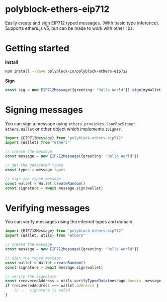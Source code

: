 # polyblock-ethers-eip712

Easily create and sign EIP712 typed messages. (With basic type inference). Supports ethers.js v5, but can be
made to work with other libs.

# Getting started 

**Install**
```bash
npm install --save polyblock-io/polyblock-ethers-eip712
```

**Sign**
```typescript
const sig = new EIP712Message({greeting: "Hello World"}).sign(myWallet)
```

# Signing messages

You can sign a message using `ethers.providers.JsonRpcSigner`, `ethers.Wallet` or other object which
implements `ISigner`. 

```typescript
import {EIP712Message} from "polyblock-ethers-eip712"
import {Wallet} from "ethers"

// create the message 
const message = new EIP712Message({greeting: "Hello World"})

// get the generated types
const types = message.types 

// sign the typed message
const wallet = Wallet.createRandom()
const signature = await message.sign(wallet)
```

# Verifying messages 

You can verify messages using the inferred types and domain.

```typescript
import {EIP712Message} from "polyblock-ethers-eip712"
import {Wallet, utils} from "ethers"

// create the message 
const message = new EIP712Message({greeting: "Hello World"})

// sign the typed message
const wallet = Wallet.createRandom()
const signature = await message.sign(wallet)

// verify the signature
const recoveredAddress = utils.verifyTypedData(message.domain, message.types, message.message, signature)
if (recoveredAddress === wallet.address) {
    // ... signature is valid
}
```